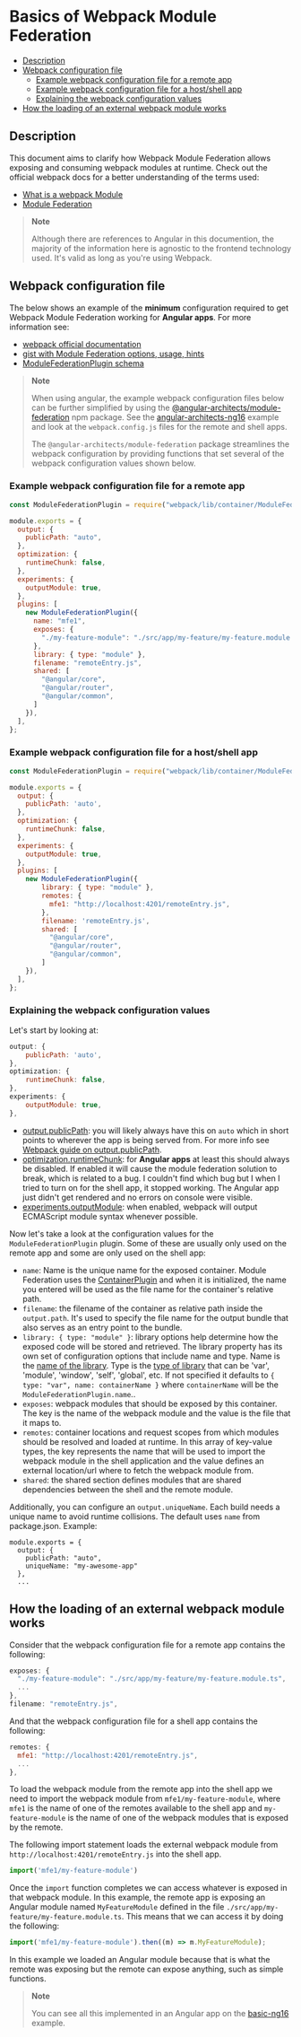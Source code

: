 # Basics of Webpack Module Federation

- [Description](#description)
- [Webpack configuration file](#webpack-configuration-file)
  - [Example webpack configuration file for a remote app](#example-webpack-configuration-file-for-a-remote-app)
  - [Example webpack configuration file for a host/shell app](#example-webpack-configuration-file-for-a-hostshell-app)
  - [Explaining the webpack configuration values](#explaining-the-webpack-configuration-values)
- [How the loading of an external webpack module works](#how-the-loading-of-an-external-webpack-module-works)

## Description

This document aims to clarify how Webpack Module Federation allows exposing and consuming webpack modules at runtime. Check out the official webpack docs for a better understanding of the terms used:
- [What is a webpack Module](https://webpack.js.org/concepts/modules/#what-is-a-webpack-module)
- [Module Federation](https://webpack.js.org/concepts/module-federation/)

> **Note**
> 
> Although there are references to Angular in this documention, the majority of the information here is agnostic to the frontend technology used. It's valid as long as you're using Webpack.
>

## Webpack configuration file

The below shows an example of the **minimum** configuration required to get Webpack Module Federation working for **Angular apps**. For more information see:

- [webpack official documentation](https://webpack.js.org/configuration/)
- [gist with Module Federation options, usage, hints](https://gist.github.com/zfeher/201f55c057553078fe5b0aac1dad6969)
- [ModuleFederationPlugin schema](https://github.com/webpack/webpack/blob/main/schemas/plugins/container/ModuleFederationPlugin.json)

> **Note**
> 
> When using angular, the example webpack configuration files below can be further simplified by using the [@angular-architects/module-federation](https://www.npmjs.com/package/@angular-architects/module-federation) npm package. See the [angular-architects-ng16](../angular-architects-ng16/README.md) example and look at the `webpack.config.js` files for the remote and shell apps. 
>
> The `@angular-architects/module-federation` package streamlines the webpack configuration by providing functions that set several of the webpack configuration values shown below. 
>

### Example webpack configuration file for a remote app

```js
const ModuleFederationPlugin = require("webpack/lib/container/ModuleFederationPlugin");

module.exports = {
  output: {
    publicPath: "auto",
  },
  optimization: {
    runtimeChunk: false,
  },
  experiments: {
    outputModule: true,
  },
  plugins: [
    new ModuleFederationPlugin({
      name: "mfe1",
      exposes: {
        "./my-feature-module": "./src/app/my-feature/my-feature.module.ts"
      },
      library: { type: "module" },
      filename: "remoteEntry.js",
      shared: [
        "@angular/core",
        "@angular/router",
        "@angular/common",
      ]
    }),
  ],
};
```

### Example webpack configuration file for a host/shell app

```js
const ModuleFederationPlugin = require("webpack/lib/container/ModuleFederationPlugin");

module.exports = {
  output: {
    publicPath: 'auto',
  },
  optimization: {
    runtimeChunk: false,
  },
  experiments: {
    outputModule: true,
  },
  plugins: [
    new ModuleFederationPlugin({
        library: { type: "module" },
        remotes: {
          mfe1: "http://localhost:4201/remoteEntry.js",
        },
        filename: 'remoteEntry.js',
        shared: [
          "@angular/core",
          "@angular/router",
          "@angular/common",
        ]
    }),
  ],
};
```

### Explaining the webpack configuration values

Let's start by looking at:

```js
output: {
    publicPath: 'auto',
},
optimization: {
    runtimeChunk: false,
},
experiments: {
    outputModule: true,
},
```

- [output.publicPath](https://webpack.js.org/configuration/output/#outputpublicpath): you will likely always have this on `auto` which in short points to wherever the app is being served from. For more info see [Webpack guide on output.publicPath](https://webpack.js.org/guides/public-path/).
- [optimization.runtimeChunk](https://webpack.js.org/configuration/optimization/#optimizationruntimechunk): for **Angular apps** at least this should always be disabled. If enabled it will cause the module federation solution to break, which is related to a bug. I couldn't find which bug but I when I tried to turn on for the shell app, it stopped working. The Angular app just didn't get rendered and no errors on console were visible.
- [experiments.outputModule](https://webpack.js.org/configuration/experiments/#experimentsoutputmodule): when enabled, webpack will output ECMAScript module syntax whenever possible.

Now let's take a look at the configuration values for the `ModuleFederationPlugin` plugin. Some of these are usually only used on the remote app and some are only used on the shell app:

- `name`: Name is the unique name for the exposed container. Module Federation uses the [ContainerPlugin](https://webpack.js.org/concepts/module-federation/#building-blocks) and when it is initialized, the name you entered will be used as the file name for the container's relative path.
- `filename`: the filename of the container as relative path inside the `output.path`. It's used to specify the file name for the output bundle that also serves as an entry point to the bundle.
- `library: { type: "module" }`: library options help determine how the exposed code will be stored and retrieved. The library property has its own set of configuration options that include name and type. Name is the [name of the library](https://webpack.js.org/configuration/output/#outputlibraryname). Type is the [type of library](https://webpack.js.org/configuration/output/#outputlibrarytype) that can be 'var', 'module', 'window', 'self', 'global', etc. If not specified it defaults to `{ type: "var", name: containerName }` where `containerName` will be the `ModuleFederationPlugin.name`..
- `exposes`: webpack modules that should be exposed by this container. The key is the name of the webpack module and the value is the file that it maps to.
- `remotes`: container locations and request scopes from which modules should be resolved and loaded at runtime. In this array of key-value types, the key represents the name that will be used to import the webpack module in the shell application and the value defines an external location/url where to fetch the webpack module from.
- `shared`: the shared section defines modules that are shared dependencies between the shell and the remote module.

Additionally, you can configure an `output.uniqueName`. Each build needs a unique name to avoid runtime collisions. The default uses `name` from package.json. Example:
```
module.exports = {
  output: {
    publicPath: "auto",
    uniqueName: "my-awesome-app"
  },
  ...
```

## How the loading of an external webpack module works

Consider that the webpack configuration file for a remote app contains the following:

```js
exposes: {
  "./my-feature-module": "./src/app/my-feature/my-feature.module.ts",
  ...
},
filename: "remoteEntry.js",
```

And that the webpack configuration file for a shell app contains the following:

```js
remotes: {
  mfe1: "http://localhost:4201/remoteEntry.js",
  ...
},
```

To load the webpack module from the remote app into the shell app we need to import the webpack module from `mfe1/my-feature-module`, where `mfe1` is the name of one of the remotes available to the shell app and `my-feature-module` is the name of one of the webpack modules that is exposed by the remote.

The following import statement loads the external webpack module from `http://localhost:4201/remoteEntry.js` into the shell app.

```js
import('mfe1/my-feature-module')
```

Once the `import` function completes we can access whatever is exposed in that webpack module. In this example, the remote app is exposing an Angular module named `MyFeatureModule` defined in the file `./src/app/my-feature/my-feature.module.ts`. This means that we can access it by doing the following:

```js
import('mfe1/my-feature-module').then((m) => m.MyFeatureModule);
```

In this example we loaded an Angular module because that is what the remote was exposing but the remote can expose anything, such as simple functions.

> **Note**
> 
> You can see all this implemented in an Angular app on the [basic-ng16](../basic-ng16/README.md) example.
>
